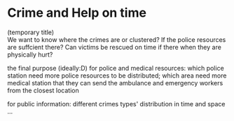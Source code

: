 # Crime and Help on time
(temporary title)<br>
We want to know where the crimes are or clustered? 
If the police resources are suffcient there? 
Can victims be rescued on time if there when they are physically hurt?

the final purpose (ideally:D)
for police and medical resources:
which police station need more police resources to be distributed;
which area need more medical station that they can send the ambulance and emergency workers from the closest location

for public information:
different crimes types' distribution in time and space
...
